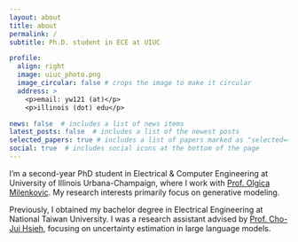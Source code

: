 ```yaml
---
layout: about
title: about
permalink: /
subtitle: Ph.D. student in ECE at UIUC

profile:
  align: right
  image: uiuc_photo.png
  image_circular: false # crops the image to make it circular
  address: >
    <p>email: yw121 (at)</p>
    <p>illinois (dot) edu</p>

news: false  # includes a list of news items
latest_posts: false  # includes a list of the newest posts
selected_papers: true # includes a list of papers marked as "selected={true}"
social: true  # includes social icons at the bottom of the page
---
```


I’m a second-year PhD student in Electrical & Computer Engineering at University of Illinois Urbana-Champaign, where I work with [Prof. Olgica Milenkovic](https://publish.illinois.edu/milenkovic/).
My research interests primarily focus on generative modeling.

Previously, I obtained my bachelor degree in Electrical Engineering at National Taiwan University.
I was a research assistant advised by [Prof. Cho-Jui Hsieh](http://web.cs.ucla.edu/~chohsieh/index.html), focusing on uncertainty estimation in large language models.

<!-- Prior to this, I worked with [Prof. Chaun-Ju Wang](http://cfda.csie.org/) and [Prof. Che Lin](https://www.idssp.ee.ntu.edu.tw/) focusing on knowledge graph completion and heterogeneous graph neural networks. I have also spent time at the CMoney AI team developing explainable recommendation systems. -->

<!-- In addition to research, I am deeply fascinated by entrepreneurship. During my junior year, I was privileged to participate in the [NTU Creativity and Entrepreneurship Program](https://cep.ntu.edu.tw/), which ignited a profound inspiration within me. As part of my journey, I also attended the prestigious [Stanford ASES Summit](https://ases.stanford.edu/) in April 2023 where I met aspiring student entrepreneurs from around the world and Stanford University. -->

<!-- <script type='text/javascript' id='clustrmaps' src='//cdn.clustrmaps.com/map_v2.js?cl=ffffff&w=70&t=n&d=95SRGMyfG2sswIRVEhhXX45PTEro73anRDbh3UDehdg'></script> -->